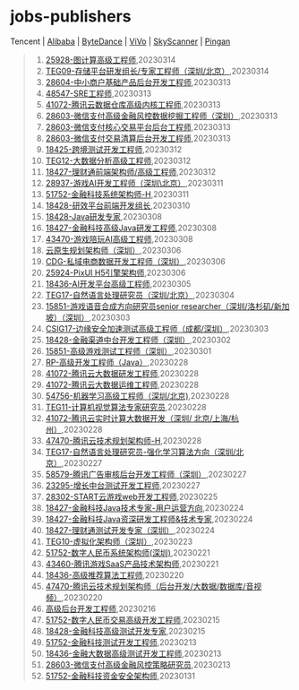 # jobs-publishers 
Tencent | [Alibaba](Alibaba.md) | [ByteDance](ByteDance.md) | [ViVo](ViVo.md) | [SkyScanner](SkyScanner.md) | [Pingan](Pingan.md)
>1. <a href="http://careers.tencent.com/jobdesc.html?postId=1582280939684241408" target="_blank">25928-图计算高级工程师</a>,20230314 
>2. <a href="http://careers.tencent.com/jobdesc.html?postId=1422500968355864576" target="_blank">TEG09-存储平台研发组长/专家工程师（深圳/北京）</a>,20230314 
>3. <a href="http://careers.tencent.com/jobdesc.html?postId=1583340715205730304" target="_blank">28604-中小商户基础产品后台开发工程师</a>,20230313 
>4. <a href="http://careers.tencent.com/jobdesc.html?postId=1430175483869274112" target="_blank">48547-SRE工程师</a>,20230313 
>5. <a href="http://careers.tencent.com/jobdesc.html?postId=1546717123412238336" target="_blank">41072-腾讯云数据仓库高级内核工程师</a>,20230313 
>6. <a href="http://careers.tencent.com/jobdesc.html?postId=1571817818024845312" target="_blank">28603-微信支付高级金融风控数据挖掘工程师（深圳）</a>,20230313 
>7. <a href="http://careers.tencent.com/jobdesc.html?postId=1602573537627873280" target="_blank">28603-微信支付核心交易平台后台工程师</a>,20230313 
>8. <a href="http://careers.tencent.com/jobdesc.html?postId=1599733465069133824" target="_blank">28603-微信支付交易清算后台开发工程师</a>,20230313 
>9. <a href="http://careers.tencent.com/jobdesc.html?postId=1603237402065772544" target="_blank">18425-跨境测试开发工程师</a>,20230312 
>10. <a href="http://careers.tencent.com/jobdesc.html?postId=1537979663857491968" target="_blank">TEG12-大数据分析高级工程师</a>,20230312 
>11. <a href="http://careers.tencent.com/jobdesc.html?postId=1603237382130245632" target="_blank">18427-理财通前端架构师/高级工程师</a>,20230312 
>12. <a href="http://careers.tencent.com/jobdesc.html?postId=1385434831369805824" target="_blank">28937-游戏AI开发工程师（深圳\北京）</a>,20230311 
>13. <a href="http://careers.tencent.com/jobdesc.html?postId=1592141631186804736" target="_blank">51752-金融科技系统架构师-H</a>,20230311 
>14. <a href="http://careers.tencent.com/jobdesc.html?postId=1558994456869347328" target="_blank">18428-研效平台前端开发组长</a>,20230310 
>15. <a href="http://careers.tencent.com/jobdesc.html?postId=1578964269465083904" target="_blank">18428-Java研发专家</a>,20230308 
>16. <a href="http://careers.tencent.com/jobdesc.html?postId=1580038948288208896" target="_blank">18427-金融科技高级Java研发工程师</a>,20230308 
>17. <a href="http://careers.tencent.com/jobdesc.html?postId=1590948896736026624" target="_blank">43470-游戏陪玩AI高级工程师</a>,20230308 
>18. <a href="http://careers.tencent.com/jobdesc.html?postId=1557600135091855360" target="_blank">云原生规划架构师（深圳）</a>,20230306 
>19. <a href="http://careers.tencent.com/jobdesc.html?postId=1580038967489732608" target="_blank">CDG-私域电商数据开发工程师（深圳）</a>,20230306 
>20. <a href="http://careers.tencent.com/jobdesc.html?postId=1590265845278318592" target="_blank">25924-PixUI H5引擎架构师</a>,20230306 
>21. <a href="http://careers.tencent.com/jobdesc.html?postId=1589800113201487872" target="_blank">18436-AI开发平台高级工程师</a>,20230305 
>22. <a href="http://careers.tencent.com/jobdesc.html?postId=1600358138010148864" target="_blank">TEG17-自然语言处理研究员（深圳/北京）</a>,20230304 
>23. <a href="http://careers.tencent.com/jobdesc.html?postId=1546182180047167488" target="_blank">15851-游戏语音合成方向研究员senior researcher（深圳/洛杉矶/新加坡）（深圳）</a>,20230303 
>24. <a href="http://careers.tencent.com/jobdesc.html?postId=1598580043158659072" target="_blank">CSIG17-边缘安全加速测试高级工程师（成都/深圳）</a>,20230303 
>25. <a href="http://careers.tencent.com/jobdesc.html?postId=1567132496347275264" target="_blank">18428-金融渠道中台开发工程师（深圳）</a>,20230302 
>26. <a href="http://careers.tencent.com/jobdesc.html?postId=1474275801233891328" target="_blank">15851-高级游戏测试工程师（深圳）</a>,20230301 
>27. <a href="http://careers.tencent.com/jobdesc.html?postId=1452572206310629376" target="_blank">RP-高级开发工程师（Java）</a>,20230228 
>28. <a href="http://careers.tencent.com/jobdesc.html?postId=1546717112624488448" target="_blank">41072-腾讯云大数据研发工程师</a>,20230228 
>29. <a href="http://careers.tencent.com/jobdesc.html?postId=1546717135105957888" target="_blank">41072-腾讯云大数据运维工程师</a>,20230228 
>30. <a href="http://careers.tencent.com/jobdesc.html?postId=1536182824015503360" target="_blank">54756-机器学习高级工程师（深圳/北京)</a>,20230228 
>31. <a href="http://careers.tencent.com/jobdesc.html?postId=1519198257702510592" target="_blank">TEG11-计算机视觉算法专家研究员</a>,20230228 
>32. <a href="http://careers.tencent.com/jobdesc.html?postId=1546717117208862720" target="_blank">41072-腾讯云实时计算大数据开发（深圳/ 北京/上海/杭州）</a>,20230228 
>33. <a href="http://careers.tencent.com/jobdesc.html?postId=1546717029996699648" target="_blank">47470-腾讯云技术规划架构师-H</a>,20230228 
>34. <a href="http://careers.tencent.com/jobdesc.html?postId=1623504495214338048" target="_blank">TEG17-自然语言处理研究员-强化学习算法方向（深圳/北京）</a>,20230227 
>35. <a href="http://careers.tencent.com/jobdesc.html?postId=1623935285748310016" target="_blank">58579-腾讯广告审核后台开发工程师（深圳）</a>,20230227 
>36. <a href="http://careers.tencent.com/jobdesc.html?postId=1587632424043421696" target="_blank">23295-增长中台测试开发工程师</a>,20230227 
>37. <a href="http://careers.tencent.com/jobdesc.html?postId=1597856568261484544" target="_blank">28302-START云游戏web开发工程师</a>,20230225 
>38. <a href="http://careers.tencent.com/jobdesc.html?postId=1597619059048849408" target="_blank">18427-金融科技Java技术专家-用户运营方向</a>,20230224 
>39. <a href="http://careers.tencent.com/jobdesc.html?postId=1597619054862934016" target="_blank">18427-金融科技Java资深研发工程师&技术专家</a>,20230224 
>40. <a href="http://careers.tencent.com/jobdesc.html?postId=1597619025863516160" target="_blank">18427-理财通测试开发专家（深圳）</a>,20230224 
>41. <a href="http://careers.tencent.com/jobdesc.html?postId=1575268415935881216" target="_blank">TEG10-虚拟化架构师（深圳）</a>,20230223 
>42. <a href="http://careers.tencent.com/jobdesc.html?postId=1518112296923045888" target="_blank">51752-数字人民币系统架构师(深圳)</a>,20230221 
>43. <a href="http://careers.tencent.com/jobdesc.html?postId=1546716855148748800" target="_blank">43460-腾讯游戏SaaS产品技术架构师</a>,20230221 
>44. <a href="http://careers.tencent.com/jobdesc.html?postId=1562652047466045440" target="_blank">18436-高级推荐算法工程师</a>,20230220 
>45. <a href="http://careers.tencent.com/jobdesc.html?postId=1539404048568950784" target="_blank">47470-腾讯云技术规划架构师（后台开发/大数据/数据库/音视频）</a>,20230220 
>46. <a href="http://careers.tencent.com/jobdesc.html?postId=1561880868757184512" target="_blank">高级后台开发工程师</a>,20230216 
>47. <a href="http://careers.tencent.com/jobdesc.html?postId=1518125159674814464" target="_blank">51752-数字人民币交易高级开发工程师</a>,20230215 
>48. <a href="http://careers.tencent.com/jobdesc.html?postId=1561694132265558016" target="_blank">18428-金融科技高级测试开发专家</a>,20230215 
>49. <a href="http://careers.tencent.com/jobdesc.html?postId=1519508417822072832" target="_blank">51752-金融科技测试开发工程师</a>,20230213 
>50. <a href="http://careers.tencent.com/jobdesc.html?postId=1613711782461841408" target="_blank">18436-金融大数据高级测试开发工程师</a>,20230213 
>51. <a href="http://careers.tencent.com/jobdesc.html?postId=1571817815516651520" target="_blank">28603-微信支付高级金融风控策略研究员</a>,20230213 
>52. <a href="http://careers.tencent.com/jobdesc.html?postId=1608432408602877952" target="_blank">51752-金融科技资金安全架构师</a>,20230131 
